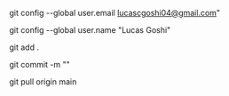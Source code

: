 git config --global user.email lucascgoshi04@gmail.com"

git config --global user.name "Lucas Goshi"

git add .

git commit -m ""

git pull origin main
